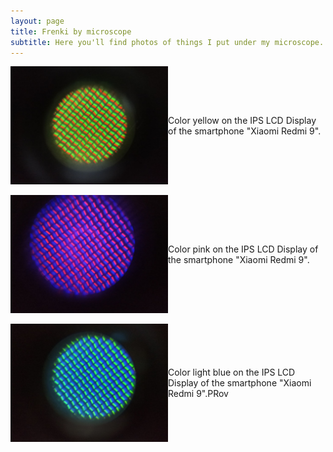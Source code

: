 ```yaml
---
layout: page
title: Frenki by microscope
subtitle: Here you'll find photos of things I put under my microscope. Hope you find it interesting
---
```



<div style="display: flex; justify-content: flex-start; align-items: center;">
  <img width="50%" src="MicroscopeGallery/yellow.jpeg" alt="">
  <p style="margin: 0;"> Color yellow on the IPS LCD Display of the smartphone "Xiaomi Redmi 9".</p>
</div>

<br>

<div style="display: flex; justify-content: flex-start; align-items: center;">
  <img width="50%" src="MicroscopeGallery/purple.jpeg" alt="">
  <p style="margin: 0;"> Color pink on the IPS LCD Display of the smartphone "Xiaomi Redmi 9".</p>
</div>

<br>

<div style="display: flex; justify-content: flex-start; align-items: center;">
  <img width="50%" src="MicroscopeGallery/blu.jpeg" alt="">
  <p style="margin: 0;"> Color light blue on the IPS LCD Display of the smartphone "Xiaomi Redmi 9".PRov</p>
</div>

<br>
